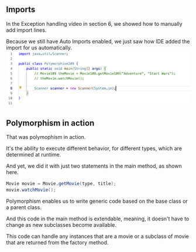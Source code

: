 ## Imports
In the Exception handling video in section 6, we showed how to manually add import lines.

Because we still have Auto Imports enabled, we just saw how IDE added the import for us automatically.
![image_1.png](image_1.png)

## Polymorphism in action
That was polymophism in action.

It's the ability to execute different behavior, for different types, which are determined at runtime.

And yet, we did it with just two statements in the main method, as shown here.

```java
Movie movie = Movie.getMovie(type, title);
movie.watchMovie();
```

Polymorphism enables us to write generic code based on the base class or a parent class.

And this code in the main method is extendable, meaning, it doesn't have to change as new subclasses become available.

This code can handle any instances that are a movie or a subclass of movie that are returned from the factory method.

